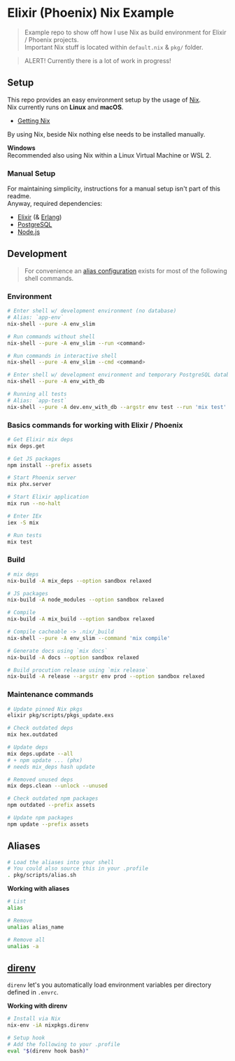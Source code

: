 # Elixir (Phoenix) Nix Example

> Example repo to show off how I use Nix as build environment for Elixir / Phoenix projects.  
> Important Nix stuff is located within `default.nix` & `pkg/` folder.

> ALERT! Currently there is a lot of work in progress!

## Setup

This repo provides an easy environment setup by the usage of [Nix](https://nixos.org).  
Nix currently runs on **Linux** and **macOS**.

- [Getting Nix](https://nixos.org/download.html)

By using Nix, beside Nix nothing else needs to be installed manually.

**Windows**  
Recommended also using Nix within a Linux Virtual Machine or WSL 2.

### Manual Setup

For maintaining simplicity, instructions for a manual setup isn't part of this readme.  
Anyway, required dependencies:

- [Elixir](https://elixir-lang.org) (& [Erlang](https://www.erlang.org))
- [PostgreSQL](https://www.postgresql.org)
- [Node.js](https://nodejs.org)

## Development

> For convenience an [alias configuration](#aliases) exists for most of the following shell commands.

### Environment

```sh
# Enter shell w/ development environment (no database)
# Alias: `app-env`
nix-shell --pure -A env_slim

# Run commands without shell
nix-shell --pure -A env_slim --run <command>

# Run commands in interactive shell
nix-shell --pure -A env_slim --cmd <command>

# Enter shell w/ development environment and temporary PostgreSQL database
nix-shell --pure -A env_with_db

# Running all tests
# Alias: `app-test`
nix-shell --pure -A dev.env_with_db --argstr env test --run 'mix test'
```

### Basics commands for working with Elixir / Phoenix

```sh
# Get Elixir mix deps
mix deps.get

# Get JS packages
npm install --prefix assets

# Start Phoenix server
mix phx.server

# Start Elixir application
mix run --no-halt

# Enter IEx
iex -S mix

# Run tests
mix test
```

### Build

```sh
# mix deps
nix-build -A mix_deps --option sandbox relaxed

# JS packages
nix-build -A node_modules --option sandbox relaxed

# Compile
nix-build -A mix_build --option sandbox relaxed

# Compile cacheable -> .nix/_build
nix-shell --pure -A env_slim --command 'mix compile'

# Generate docs using `mix docs`
nix-build -A docs --option sandbox relaxed

# Build procution release using `mix release`
nix-build -A release --argstr env prod --option sandbox relaxed
```

### Maintenance commands

```sh
# Update pinned Nix pkgs
elixir pkg/scripts/pkgs_update.exs

# Check outdated deps
mix hex.outdated

# Update deps
mix deps.update --all
# + npm update ... (phx)
# needs mix_deps hash update

# Removed unused deps
mix deps.clean --unlock --unused

# Check outdated npm packages
npm outdated --prefix assets

# Update npm packages
npm update --prefix assets
```

## Aliases

```sh
# Load the aliases into your shell
# You could also source this in your .profile
. pkg/scripts/alias.sh
```
**Working with aliases**
```sh
# List
alias

# Remove
unalias alias_name

# Remove all
unalias -a
```

## [direnv](https://direnv.net/)

`direnv` let's you automatically load environment variables per directory defined in `.envrc`.

**Working with direnv**
```sh
# Install via Nix
nix-env -iA nixpkgs.direnv

# Setup hook
# Add the following to your .profile
eval "$(direnv hook bash)"
```
